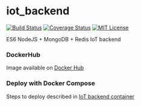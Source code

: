 # iot_backend

[![Build Status](https://travis-ci.org/mmontes11/iot_backend.svg?branch=develop)](https://travis-ci.org/mmontes11/iot_backend)
[![Coverage Status](https://coveralls.io/repos/github/mmontes11/iot_backend/badge.svg?branch=develop)](https://coveralls.io/github/mmontes11/iot_backend?branch=develop)
[![MIT License](https://img.shields.io/npm/l/stack-overflow-copy-paste.svg?style=flat-square)](http://opensource.org/licenses/MIT)

ES6 NodeJS + MongoDB + Redis IoT backend

### DockerHub

Image available on [Docker Hub](https://hub.docker.com/r/mmontes11/iot_backend/)

### Deploy with Docker Compose

Steps to deploy described in [IoT backend container](https://github.com/mmontes11/iot_backend_container)

